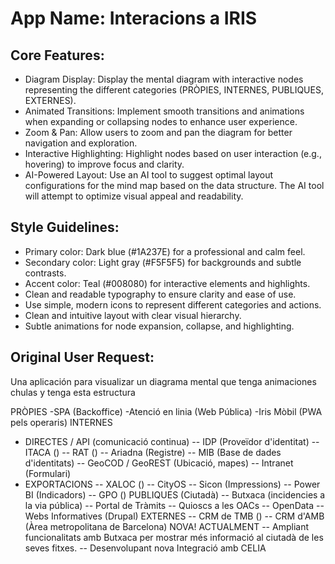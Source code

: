 # **App Name**: Interacions a IRIS

## Core Features:

- Diagram Display: Display the mental diagram with interactive nodes representing the different categories (PRÒPIES, INTERNES, PUBLIQUES, EXTERNES).
- Animated Transitions: Implement smooth transitions and animations when expanding or collapsing nodes to enhance user experience.
- Zoom & Pan: Allow users to zoom and pan the diagram for better navigation and exploration.
- Interactive Highlighting: Highlight nodes based on user interaction (e.g., hovering) to improve focus and clarity.
- AI-Powered Layout: Use an AI tool to suggest optimal layout configurations for the mind map based on the data structure. The AI tool will attempt to optimize visual appeal and readability.

## Style Guidelines:

- Primary color: Dark blue (#1A237E) for a professional and calm feel.
- Secondary color: Light gray (#F5F5F5) for backgrounds and subtle contrasts.
- Accent color: Teal (#008080) for interactive elements and highlights.
- Clean and readable typography to ensure clarity and ease of use.
- Use simple, modern icons to represent different categories and actions.
- Clean and intuitive layout with clear visual hierarchy.
- Subtle animations for node expansion, collapse, and highlighting.

## Original User Request:
Una aplicación para visualizar un diagrama mental que tenga animaciones chulas y tenga esta estructura

PRÒPIES
 -SPA (Backoffice)
 -Atenció en linia (Web Pública)
 -Iris Mòbil (PWA pels operaris)
INTERNES
 - DIRECTES / API (comunicació continua)
   -- IDP (Proveïdor d'identitat)
   -- ITACA ()
   -- RAT ()
   -- Ariadna (Registre)
   -- MIB (Base de dades d'identitats)
   -- GeoCOD / GeoREST (Ubicació, mapes)
   -- Intranet (Formulari)
 - EXPORTACIONS
   -- XALOC ()
   -- CityOS
   -- Sicon (Impressions)
   -- Power BI (Indicadors)
   -- GPO ()
PUBLIQUES (Ciutadà)
   -- Butxaca (incidencies a la via pública)
   -- Portal de Tràmits
   -- Quioscs a les OACs
   -- OpenData
   -- Webs Informatives (Drupal)
EXTERNES
   -- CRM de TMB ()
   -- CRM d'AMB (Àrea metropolitana de Barcelona) NOVA! ACTUALMENT
   -- Ampliant funcionalitats amb Butxaca per mostrar més informació al ciutadà de les seves fitxes.
   -- Desenvolupant nova Integració amb CELIA
  